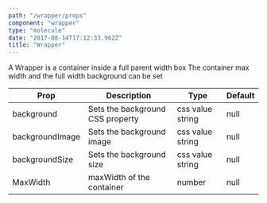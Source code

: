```yaml
---
path: "/wrapper/props"
component: "wrapper"
type: "molecule"
date: "2017-08-14T17:12:33.962Z"
title: "Wrapper"
---
```


A Wrapper is a container inside a full parent width box
The container max width and the full width background can be set


| Prop | Description | Type | Default |
| ------ | ----------- | ---- | ------- |
| background | Sets the background CSS property | css value string | null |
| backgroundImage | Sets the background image | css value string | null |
| backgroundSize | Sets the background size | css value string | null |
| MaxWidth | maxWidth of the container | number | null |
